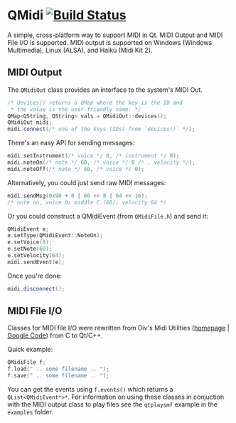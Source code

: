 # QMidi [![Build Status](https://travis-ci.org/waddlesplash/QMidi.png)](https://travis-ci.org/waddlesplash/QMidi)
A simple, cross-platform way to support MIDI in Qt. MIDI Output and MIDI File I/O is supported.
MIDI output is supported on Windows (Windows Multimedia), Linux (ALSA), and Haiku
(Midi Kit 2).

## MIDI Output
The `QMidiOut` class provides an interface to the system's MIDI Out.
```cpp
/* devices() returns a QMap where the key is the ID and
 * the value is the user-friendly name. */
QMap<QString, QString> vals = QMidiOut::devices();
QMidiOut midi;
midi.connect(/* one of the keys (IDs) from `devices()` */);
```
There's an easy API for sending messages:
```cpp
midi.setInstrument(/* voice */ 0, /* instrument */ 0);
midi.noteOn(/* note */ 60, /* voice */ 0 /* , velocity */);
midi.noteOff(/* note */ 60, /* voice */ 0);
```
Alternatively, you could just send raw MIDI messages:
```cpp
midi.sendMsg(0x90 + 0 | 60 << 8 | 64 << 16);
/* note on, voice 0; middle C (60); velocity 64 */
```
Or you could construct a QMidiEvent (from `QMidiFile.h`) and send it:
```cpp
QMidiEvent e;
e.setType(QMidiEvent::NoteOn);
e.setVoice(0);
e.setNote(60);
e.setVelocity(64);
midi.sendEvent(e);
```
Once you're done:
```cpp
midi.disconnect();
```

## MIDI File I/O
Classes for MIDI file I/O were rewritten from Div's Midi Utilities
([homepage](http://www.sreal.com/~div/midi-utilities/) | [Google Code](http://code.google.com/p/divs-midi-utilities/))
from C to Qt/C++.

Quick example:
```cpp
QMidiFile f;
f.load(" .. some filename .. ");
f.save(" .. some filename .. ");
```
You can get the events using `f.events()` which returns a `QList<QMidiEvent*>*`.
For information on using these classes in conjuction with the MIDI output class to play files
see the `qtplaysmf` example in the `examples` folder.
